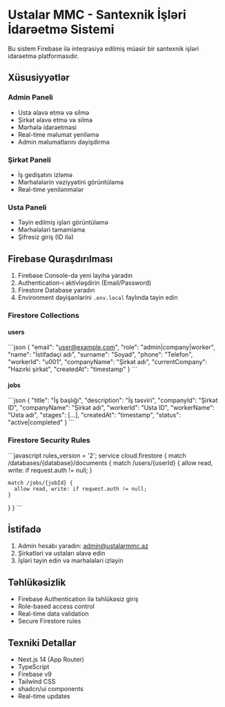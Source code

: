 # Ustalar MMC - Santexnik İşləri İdarəetmə Sistemi

Bu sistem Firebase ilə inteqrasiya edilmiş müasir bir santexnik işləri idarəetmə platformasıdır.

## Xüsusiyyətlər

### Admin Paneli
- Usta əlavə etmə və silmə
- Şirkət əlavə etmə və silmə
- Mərhələ idarəetməsi
- Real-time məlumat yeniləmə
- Admin məlumatlarını dəyişdirmə

### Şirkət Paneli
- İş gedişatını izləmə
- Mərhələlərin vəziyyətini görüntüləmə
- Real-time yenilənmələr

### Usta Paneli
- Təyin edilmiş işləri görüntüləmə
- Mərhələləri tamamlama
- Şifresiz giriş (ID ilə)

## Firebase Quraşdırılması

1. Firebase Console-da yeni layihə yaradın
2. Authentication-ı aktivləşdirin (Email/Password)
3. Firestore Database yaradın
4. Environment dəyişənlərini `.env.local` faylında təyin edin

### Firestore Collections

#### users
\`\`\`json
{
  "email": "user@example.com",
  "role": "admin|company|worker",
  "name": "İstifadəçi adı",
  "surname": "Soyad",
  "phone": "Telefon",
  "workerId": "u001",
  "companyName": "Şirkət adı",
  "currentCompany": "Hazırki şirkət",
  "createdAt": "timestamp"
}
\`\`\`

#### jobs
\`\`\`json
{
  "title": "İş başlığı",
  "description": "İş təsviri",
  "companyId": "Şirkət ID",
  "companyName": "Şirkət adı",
  "workerId": "Usta ID",
  "workerName": "Usta adı",
  "stages": [...],
  "createdAt": "timestamp",
  "status": "active|completed"
}
\`\`\`

### Firestore Security Rules

\`\`\`javascript
rules_version = '2';
service cloud.firestore {
  match /databases/{database}/documents {
    match /users/{userId} {
      allow read, write: if request.auth != null;
    }
    
    match /jobs/{jobId} {
      allow read, write: if request.auth != null;
    }
  }
}
\`\`\`

## İstifadə

1. Admin hesabı yaradın: admin@ustalarmmc.az
2. Şirkətləri və ustaları əlavə edin
3. İşləri təyin edin və mərhələləri izləyin

## Təhlükəsizlik

- Firebase Authentication ilə təhlükəsiz giriş
- Role-based access control
- Real-time data validation
- Secure Firestore rules

## Texniki Detallar

- Next.js 14 (App Router)
- TypeScript
- Firebase v9
- Tailwind CSS
- shadcn/ui components
- Real-time updates
